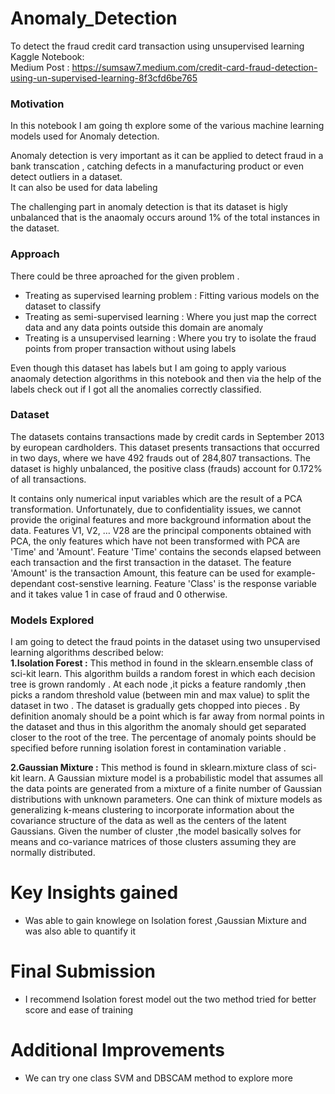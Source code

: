 # Anomaly_Detection
To detect the fraud credit card  transaction using unsupervised learning <br>
Kaggle Notebook: <br>
Medium Post : https://sumsaw7.medium.com/credit-card-fraud-detection-using-un-supervised-learning-8f3cfd6be765<br>

### Motivation 

In this notebook I am going th explore some of the various machine learning models used for Anomaly detection. <br>

Anomaly detection is very important as it can be applied to detect fraud in a bank transcation , catching defects in a manufacturing product or even detect outliers in a dataset. <br> It can also be used for data labeling 

The challenging part in anomaly detection is that its dataset is higly unbalanced that is the anaomaly occurs around 1% of the total instances in the dataset. <br>

### Approach 

There could be three aproached for the given problem . 
* Treating as supervised learning problem : Fitting various models on the dataset to classify<br> 
* Treating as semi-supervised learning : Where you just map the correct data and any data points outside this domain are anomaly<br>
* Treating is a unsupervised learning : Where you try to isolate the fraud points from proper transaction without using labels <br>

Even though this dataset has labels but I am going to apply various anaomaly detection algorithms in this notebook and then via the help of the labels check out if I got all the anomalies correctly classified. 

### Dataset 

The datasets contains transactions made by credit cards in September 2013 by european cardholders.
This dataset presents transactions that occurred in two days, where we have 492 frauds out of 284,807 transactions. The dataset is highly unbalanced, the positive class (frauds) account for 0.172% of all transactions.

It contains only numerical input variables which are the result of a PCA transformation. Unfortunately, due to confidentiality issues, we cannot provide the original features and more background information about the data. Features V1, V2, … V28 are the principal components obtained with PCA, the only features which have not been transformed with PCA are 'Time' and 'Amount'. Feature 'Time' contains the seconds elapsed between each transaction and the first transaction in the dataset. The feature 'Amount' is the transaction Amount, this feature can be used for example-dependant cost-senstive learning. Feature 'Class' is the response variable and it takes value 1 in case of fraud and 0 otherwise.<br>


### Models Explored

I am going to detect the fraud points in the dataset using two unsupervised learning algorithms described below:<br>
**1.Isolation Forest :** This method in found in the sklearn.ensemble class of sci-kit learn. This algorithm builds a random forest in which each decision tree is grown randomly . At each node ,it picks a feature randomly ,then picks a random threshold value (between min and max value) to split the dataset in two . The dataset is gradually gets chopped into pieces . By definition anomaly should be a point which is far away from normal points in the dataset and thus in this algorithm the anomaly should get separated closer to the root of the tree. The percentage of anomaly points should be specified before running isolation forest in contamination variable .

**2.Gaussian Mixture :** This method is found in sklearn.mixture class of sci-kit learn. A Gaussian mixture model is a probabilistic model that assumes all the data points are generated from a mixture of a finite number of Gaussian distributions with unknown parameters. One can think of mixture models as generalizing k-means clustering to incorporate information about the covariance structure of the data as well as the centers of the latent Gaussians. Given the number of cluster ,the model basically solves for means and co-variance matrices of those clusters assuming they are normally distributed.

# Key Insights gained 
- Was able to gain knowlege on Isolation forest ,Gaussian Mixture and was also able to quantify it <br>

# Final Submission 
- I recommend Isolation forest model out the two method tried for better score and ease of training <br>

# Additional Improvements 
- We can try one class SVM and DBSCAM method to explore more 

